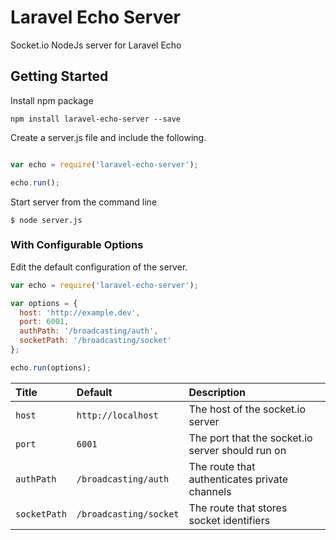 # Laravel Echo Server

Socket.io NodeJs server for Laravel Echo

## Getting Started

Install npm package

```
npm install laravel-echo-server --save
```

Create a server.js file and include the following.

```js

var echo = require('laravel-echo-server');

echo.run();

```

Start server from the command line

```
$ node server.js
```


### With Configurable Options

Edit the default configuration of the server.

```js
var echo = require('laravel-echo-server');

var options = {
  host: 'http://example.dev',
  port: 6001,
  authPath: '/broadcasting/auth',
  socketPath: '/broadcasting/socket'
};

echo.run(options);
```

| Title | Default | Description |
| :------------- | :------------- | :------------- |
| `host` | `http://localhost` | The host of the socket.io server |
| `port` | `6001` | The port that the socket.io server should run on |
| `authPath` | `/broadcasting/auth` | The route that authenticates private channels  |
| `socketPath` | `/broadcasting/socket` | The route that stores socket identifiers |
